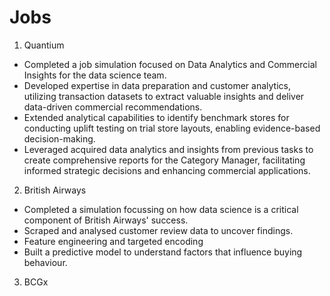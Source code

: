 # Jobs
1) Quantium

* Completed a job simulation focused on Data Analytics and Commercial Insights for the data science team.
* Developed expertise in data preparation and customer analytics, utilizing transaction datasets to extract valuable insights and deliver data-driven commercial recommendations.
* Extended analytical capabilities to identify benchmark stores for conducting uplift testing on trial store layouts, enabling evidence-based decision-making.
* Leveraged acquired data analytics and insights from previous tasks to create comprehensive reports for the Category Manager, facilitating informed strategic decisions and enhancing commercial applications.

2) British Airways 

* Completed a simulation focussing on how data science is a critical component of British Airways' success.
* Scraped and analysed customer review data to uncover findings.
* Feature engineering and targeted encoding
* Built a predictive model to understand factors that influence buying behaviour.

3) BCGx
